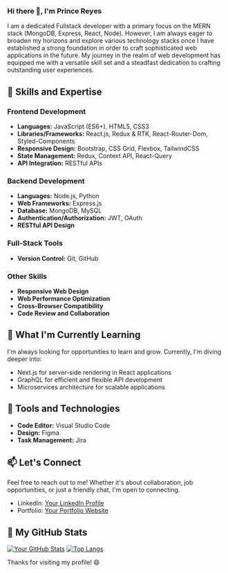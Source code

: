 ### Hi there 👋, I'm Prince Reyes

I am a dedicated Fullstack developer with a primary focus on the MERN stack (MongoDB, Express, React, Node). However, I am always eager to broaden my horizons and explore various technology stacks once I have established a strong foundation in order to craft sophisticated web applications in the future. My journey in the realm of web development has equipped me with a versatile skill set and a steadfast dedication to crafting outstanding user experiences.

## 🚀 Skills and Expertise

### Frontend Development
- **Languages:** JavaScript (ES6+), HTML5, CSS3
- **Libraries/Frameworks:** React.js, Redux & RTK, React-Router-Dom, Styled-Components
- **Responsive Design:** Bootstrap, CSS Grid, Flexbox, TailwindCSS
- **State Management:** Redux, Context API, React-Query
- **API Integration:** RESTful APIs

### Backend Development
- **Languages:** Node.js, Python
- **Web Frameworks:** Express.js
- **Database:** MongoDB, MySQL
- **Authentication/Authorization:** JWT, OAuth
- **RESTful API Design**

### Full-Stack Tools
- **Version Control:** Git, GitHub


### Other Skills
- **Responsive Web Design**
- **Web Performance Optimization**
- **Cross-Browser Compatibility**
- **Code Review and Collaboration**

## 🌱 What I'm Currently Learning
I'm always looking for opportunities to learn and grow. Currently, I'm diving deeper into:
- Next.js for server-side rendering in React applications
- GraphQL for efficient and flexible API development
- Microservices architecture for scalable applications

## 🔧 Tools and Technologies
- **Code Editor:** Visual Studio Code
- **Design:** Figma
- **Task Management:** Jira

## 📫 Let's Connect
Feel free to reach out to me! Whether it's about collaboration, job opportunities, or just a friendly chat, I'm open to connecting.
- LinkedIn: [Your LinkedIn Profile](https://www.linkedin.com/in/reyesprince/)
- Portfolio: [Your Portfolio Website](https://portfolio-reyesprince31.vercel.app/)

## 🎯 My GitHub Stats
[![Your GitHub Stats](https://github-readme-stats.vercel.app/api?username=reyesprince31&show_icons=true&hide=issues&theme=radical)](https://github.com/reyesprince31)
[![Top Langs](https://github-readme-stats.vercel.app/api/top-langs/?username=reyesprince31&layout=compact&hide=ejs)](https://github.com/reyesprince31/github-readme-stats)

<!-- Optional: Add additional sections like projects, blog posts, or languages and tools you use. -->

Thanks for visiting my profile! 😄
